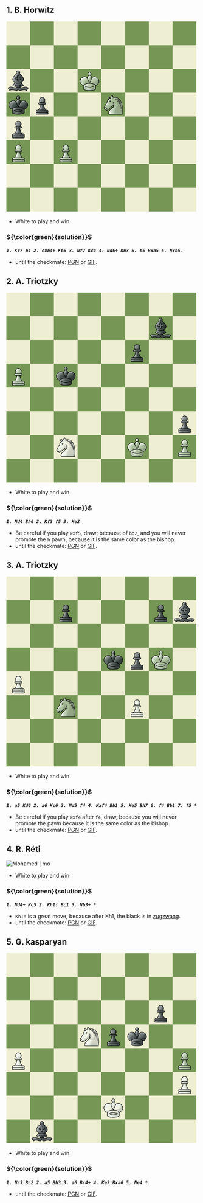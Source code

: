 ## 1. B. Horwitz

<img alt="Mohamed | mo" width="500px" src="assets/Images/1. B. Horwitz.jpeg" />

- White to play and win


### ${\color{green}{solution}}$ 
***```1. Kc7 b4 2. cxb4+ Kb5 3. Nf7 Kc4 4. Nd6+ Kb3 5. b5 Bxb5 6. Nxb5```***.
- until the checkmate: [PGN](https://github.com/Mohamed-abdalazez/Endgame-Studies/blob/main/PartOne%20-%20Trapping%20Minor%20Pieces/Ch1-%20Minor%20Piece%20Traps%20Minor%20Piece/assets/PGNs/1.%20B.%20Horwitz.pgn) or [GIF](https://github.com/Mohamed-abdalazez/Endgame-Studies/blob/main/PartOne%20-%20Trapping%20Minor%20Pieces/Ch1-%20Minor%20Piece%20Traps%20Minor%20Piece/assets/Animated%20Gif/1.%20B.%20Horwitz.gif).



## 2. A. Triotzky

<img alt="Mohamed | mo" width="500px" src="assets/Images/2. A. Triotzky.jpeg" />

- White to play and win


### ${\color{green}{solution}}$ 
***```1. Nd4 Bh6 2. Kf3 f5 3. Ke2```***
- Be careful if you play ```Nxf5```, draw; because of ```bd2```, and you will never promote the ```h``` pawn, because it is the same color as the bishop.
- until the checkmate: [PGN](https://github.com/Mohamed-abdalazez/Endgame-Studies/blob/main/PartOne%20-%20Trapping%20Minor%20Pieces/Ch1-%20Minor%20Piece%20Traps%20Minor%20Piece/assets/PGNs/2.%20A.%20Triotzky.pgn) or [GIF](https://github.com/Mohamed-abdalazez/Endgame-Studies/blob/main/PartOne%20-%20Trapping%20Minor%20Pieces/Ch1-%20Minor%20Piece%20Traps%20Minor%20Piece/assets/Animated%20Gif/2.%20A.%20Triotzky.gif).


## 3. A. Triotzky

<img alt="Mohamed | mo" width="500px" src="assets/Images/3. A. Triotzky.jpeg" />

- White to play and win


### ${\color{green}{solution}}$ 
***```1. a5 Kd6 2. a6 Kc6 3. Nd5 f4 4. Kxf4 Bb1 5. Ke5 Bh7 6. f4 Bb1 7. f5 *```***
- Be careful if you play ```Nxf4``` after ```f4```, draw, because you will never promote the pawn because it is the same color as the bishop.
- until the checkmate: [PGN](https://github.com/Mohamed-abdalazez/Endgame-Studies/blob/main/PartOne%20-%20Trapping%20Minor%20Pieces/Ch1-%20Minor%20Piece%20Traps%20Minor%20Piece/assets/PGNs/3.%20A.%20Triotzky.pgn) or [GIF](https://github.com/Mohamed-abdalazez/Endgame-Studies/blob/main/PartOne%20-%20Trapping%20Minor%20Pieces/Ch1-%20Minor%20Piece%20Traps%20Minor%20Piece/assets/Animated%20Gif/3.%20A.%20Triotzky.gif).



## 4. R. Réti

<img alt="Mohamed | mo" width="500px" src="assets/Images/4. R. Réti.jpeg" />

- White to play and win


### ${\color{green}{solution}}$ 
***```1. Nd4+ Kc5 2. Kh1! Bc1 3. Nb3+ *```***.
- ```Kh1!``` is a great move, because after Kh1, the black is in [zugzwang](https://www.chess.com/article/view/what-is-zugzwang-chess-terms#:~:text=1.-,What%20is%20Zugzwang%20in%20chess%3F,move%20can%20lose%20the%20game!).
- until the checkmate: [PGN](https://github.com/Mohamed-abdalazez/Endgame-Studies/blob/main/PartOne%20-%20Trapping%20Minor%20Pieces/Ch1-%20Minor%20Piece%20Traps%20Minor%20Piece/assets/PGNs/4.%20R.%20R%C3%A9ti.pgn) or [GIF](https://github.com/Mohamed-abdalazez/Endgame-Studies/blob/main/PartOne%20-%20Trapping%20Minor%20Pieces/Ch1-%20Minor%20Piece%20Traps%20Minor%20Piece/assets/Animated%20Gif/4.%20R.%20R%C3%A9ti.gif).



## 5. G. kasparyan

<img alt="Mohamed | mo" width="500px" src="assets/Images/5. G. kasparyan.jpeg" />

- White to play and win


### ${\color{green}{solution}}$ 
***```1. Nc3 Bc2 2. a5 Bb3 3. a6 Bc4+ 4. Ke3 Bxa6 5. Ne4 *```***.

- until the checkmate: [PGN](https://github.com/Mohamed-abdalazez/Endgame-Studies/blob/main/PartOne%20-%20Trapping%20Minor%20Pieces/Ch1-%20Minor%20Piece%20Traps%20Minor%20Piece/assets/PGNs/5.%20G.%20kasparyan.pgn) or [GIF](https://github.com/Mohamed-abdalazez/Endgame-Studies/blob/main/PartOne%20-%20Trapping%20Minor%20Pieces/Ch1-%20Minor%20Piece%20Traps%20Minor%20Piece/assets/Animated%20Gif/5.%20G.%20kasparyan.gif).






